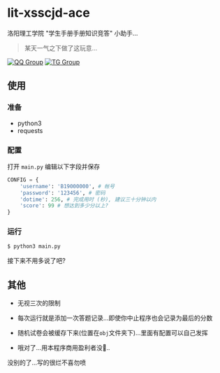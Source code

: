 # lit-xsscjd-ace

洛阳理工学院 "学生手册手册知识竞答" 小助手...

> 某天一气之下做了这玩意...

[![QQ Group](https://img.shields.io/badge/QQ%20Group-647027400-red.svg)](https://jq.qq.com/?_wv=1027&k=lz0XyN86)
[![TG Group](https://img.shields.io/badge/TG%20Group-lit_edu-blue.svg)](https://t.me/lit_edu)


## 使用

### 准备

- python3
- requests

### 配置

打开 `main.py` 编辑以下字段并保存
```python
CONFIG = {
    'username': 'B19000000', # 帐号
    'password': '123456', # 密码
    'dotime': 256, # 完成用时 (秒), 建议三十分钟以内
    'score': 99 # 想达到多少分以上?
}
```

### 运行

```bash
$ python3 main.py
```

接下来不用多说了吧?

## 其他

- 无视三次的限制

- 每次运行就是添加一次答题记录...即使你中止程序也会记录为最后的分数

- 随机试卷会被缓存下来(位置在`obj`文件夹下)...里面有配置可以自己发挥

- 哦对了...用本程序商用盈利者没🐎..

没别的了...写的很烂不喜勿喷
